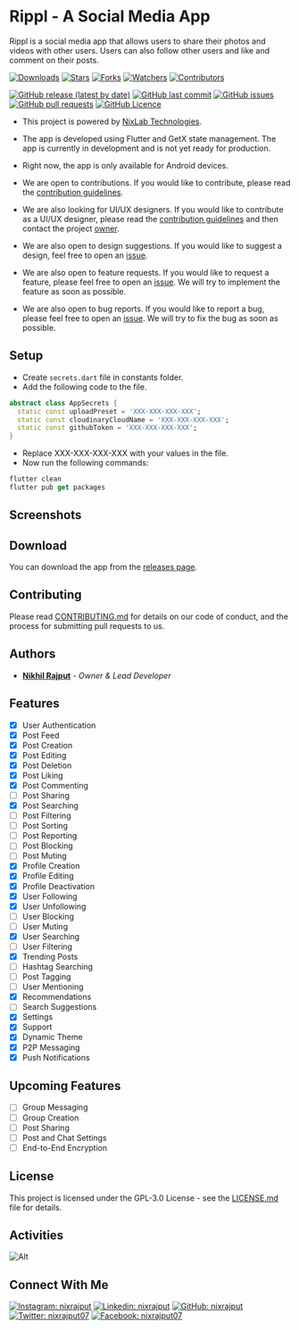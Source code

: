 # Rippl - A Social Media App

Rippl is a social media app that allows users to share their photos and videos
with other users. Users can also follow other users and like and comment on
their posts.

[![Downloads](https://img.shields.io/github/downloads/nixrajput/social-media-app-flutter/total?label=Downloads)][releases]
[![Stars](https://img.shields.io/github/stars/nixrajput/social-media-app-flutter?label=Stars)][repo]
[![Forks](https://img.shields.io/github/forks/nixrajput/social-media-app-flutter?label=Forks)][repo]
[![Watchers](https://img.shields.io/github/watchers/nixrajput/social-media-app-flutter?label=Watchers)][repo]
[![Contributors](https://img.shields.io/github/contributors/nixrajput/social-media-app-flutter?label=Contributors)][repo]

[![GitHub release (latest by date)](https://img.shields.io/github/v/release/nixrajput/social-media-app-flutter?label=Latest)][releases]
[![GitHub last commit](https://img.shields.io/github/last-commit/nixrajput/social-media-app-flutter?label=Last+Commit)][repo]
[![GitHub issues](https://img.shields.io/github/issues/nixrajput/social-media-app-flutter?label=Issues)][issues]
[![GitHub pull requests](https://img.shields.io/github/issues-pr/nixrajput/social-media-app-flutter?label=Pull+Requests)][pulls]
[![GitHub Licence](https://img.shields.io/github/license/nixrajput/social-media-app-flutter?label=Licence)][license]

- This project is powered by [NixLab Technologies][website].

- The app is developed using Flutter and GetX state management. The app is
currently in development and is not yet ready for production.

- Right now, the app is only available for Android devices.

- We are open to contributions. If you would like to contribute, please read the
[contribution guidelines](CONTRIBUTING.md).

- We are also looking for UI/UX designers. If you would like to contribute as a UI/UX designer,
please read the [contribution guidelines](CONTRIBUTING.md) and then contact the project [owner][github].

- We are also open to design suggestions. If you would like to suggest a design, feel free to open an [issue](https://github.com/nixrajput/social-media-app-flutter/issues).

- We are also open to feature requests. If you would like to request a feature, please feel free to open an [issue](https://github.com/nixrajput/social-media-app-flutter/issues). We will try to implement the feature as soon as possible.

- We are also open to bug reports. If you would like to report a bug, please feel free to open an [issue](https://github.com/nixrajput/social-media-app-flutter/issues). We will try to fix the bug as soon as possible.

## Setup

- Create `secrets.dart` file in constants folder.
- Add the following code to the file.

```dart
abstract class AppSecrets {
  static const uploadPreset = 'XXX-XXX-XXX-XXX';
  static const cloudinaryCloudName = 'XXX-XXX-XXX-XXX';
  static const githubToken = 'XXX-XXX-XXX-XXX';
}
```

- Replace XXX-XXX-XXX-XXX with your values in the file.
- Now run the following commands:

```dart
flutter clean
flutter pub get packages
```

## Screenshots

## Download

You can download the app from the [releases page][releases].

## Contributing

Please read [CONTRIBUTING.md](CONTRIBUTING.md) for details on our code of
conduct, and the process for submitting pull requests to us.

## Authors

- **[Nikhil Rajput][portfolio]** - *Owner & Lead Developer*

## Features

- [x] User Authentication
- [x] Post Feed
- [x] Post Creation
- [x] Post Editing
- [x] Post Deletion
- [x] Post Liking
- [x] Post Commenting
- [ ] Post Sharing
- [x] Post Searching
- [ ] Post Filtering
- [ ] Post Sorting
- [ ] Post Reporting
- [ ] Post Blocking
- [ ] Post Muting
- [x] Profile Creation
- [x] Profile Editing
- [x] Profile Deactivation
- [x] User Following
- [x] User Unfollowing
- [ ] User Blocking
- [ ] User Muting
- [x] User Searching
- [ ] User Filtering
- [x] Trending Posts
- [ ] Hashtag Searching
- [ ] Post Tagging
- [ ] User Mentioning
- [x] Recommendations
- [ ] Search Suggestions
- [x] Settings
- [x] Support
- [x] Dynamic Theme
- [x] P2P Messaging
- [x] Push Notifications

## Upcoming Features

- [ ] Group Messaging
- [ ] Group Creation
- [ ] Post Sharing
- [ ] Post and Chat Settings
- [ ] End-to-End Encryption

## License

This project is licensed under the GPL-3.0 License - see the
[LICENSE.md](LICENSE.md) file for details.

## Activities

![Alt](https://repobeats.axiom.co/api/embed/e86f92199e9d903eba60dadebd6f780fda7c5815.svg "Repobeats analytics image")

## Connect With Me

[![Instagram: nixrajput](https://img.shields.io/badge/nixrajput-141430?logo=Instagram&logoColor=fff)][instagram]
[![Linkedin: nixrajput](https://img.shields.io/badge/nixrajput-141430?logo=Linkedin&logoColor=fff)][linkedin]
[![GitHub: nixrajput](https://img.shields.io/badge/nixrajput-141430?logo=Github&logoColor=fff)][github]
[![Twitter: nixrajput07](https://img.shields.io/badge/nixrajput07-141430?logo=Twitter&logoColor=fff)][twitter]
[![Facebook: nixrajput07](https://img.shields.io/badge/nixrajput07-141430?logo=Facebook&logoColor=fff)][facebook]

[github]: https://github.com/nixrajput
[website]: https://nixlab.co.in
[facebook]: https://facebook.com/nixrajput07
[twitter]: https://twitter.com/nixrajput07
[instagram]: https://instagram.com/nixrajput
[linkedin]: https://linkedin.com/in/nixrajput
[portfolio]: https://nixrajput.nixlab.co.in
[releases]: https://github.com/nixrajput/social-media-app-flutter/releases
[repo]: https://github.com/nixrajput/social-media-app-flutter
[issues]: https://github.com/nixrajput/social-media-app-flutter/issues
[license]: https://github.com/nixrajput/social-media-app-flutter/blob/master/LICENSE.md
[pulls]: https://github.com/nixrajput/social-media-app-flutter/pulls
